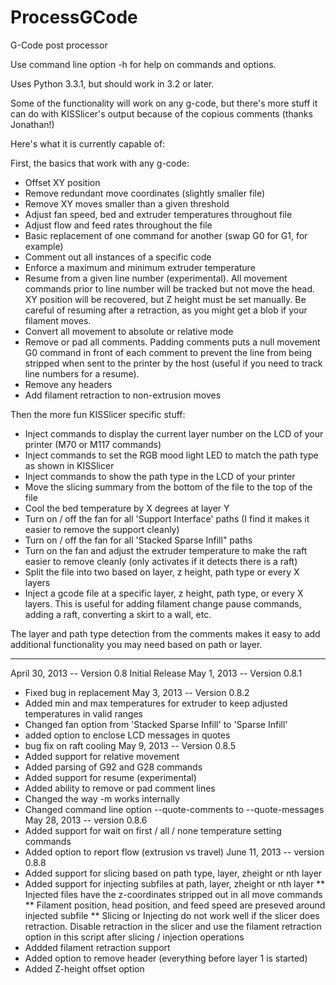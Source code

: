 ProcessGCode
============

G-Code post processor

Use command line option -h for help on commands and options.

Uses Python 3.3.1, but should work in 3.2 or later.   

Some of the functionality will work on any g-code, but there's more stuff it can do with KISSlicer's output because of the copious comments (thanks Jonathan!) 

Here's what it is currently capable of:

First, the basics that work with any g-code:

* Offset XY position
* Remove redundant move coordinates (slightly smaller file) 
* Remove XY moves smaller than a given threshold
* Adjust fan speed, bed and extruder temperatures throughout file
* Adjust flow and feed rates throughout the file
* Basic replacement of one command for another (swap G0 for G1, for example)
* Comment out all instances of a specific code
* Enforce a maximum and minimum extruder temperature
* Resume from a given line number (experimental).  All movement commands prior to line number will be tracked but not move the head.  XY position will be recovered, but Z height must be set manually. Be careful of resuming after a retraction, as you might get a blob if your filament moves.
* Convert all movement to absolute or relative mode
* Remove or pad all comments.  Padding comments puts a null movement G0 command in front of each comment to prevent the line from being stripped when sent to the printer by the host (useful if you need to track line numbers for a resume).
* Remove any headers
* Add filament retraction to non-extrusion moves

Then the more fun KISSlicer specific stuff:

* Inject commands to display the current layer number on the LCD of your printer (M70 or M117 commands)
* Inject commands to set the RGB mood light LED to match the path type as shown in KISSlicer
* Inject commands to show the path type in the LCD of your printer
* Move the slicing summary from the bottom of the file to the top of the file
* Cool the bed temperature by X degrees at layer Y
* Turn on / off the fan for all 'Support Interface' paths (I find it makes it easier to remove the support cleanly)
* Turn on / off the fan for all 'Stacked Sparse Infill" paths
* Turn on the fan and adjust the extruder temperature to make the raft easier to remove cleanly (only activates if it detects there is a raft)
* Split the file into two based on layer, z height, path type or every X layers 
* Inject a gcode file at a specific layer, z height, path type, or every X layers.  This is useful for adding filament change pause commands, adding a raft, converting a skirt to a wall, etc.

The layer and path type detection from the comments makes it easy to add additional functionality you may need based on path or layer.

----------
April 30, 2013 -- Version 0.8 Initial Release
May 1, 2013 -- Version 0.8.1 
* Fixed bug in replacement
May 3, 2013 -- Version 0.8.2 
* Added min and max temperatures for extruder to keep adjusted temperatures in valid ranges
* Changed fan option from 'Stacked Sparse Infill' to 'Sparse Infill'
* added option to enclose LCD messages in quotes
* bug fix on raft cooling
May 9, 2013 -- Version 0.8.5
* Added support for relative movement
* Added parsing of G92 and G28 commands
* Added support for resume (experimental) 
* Added ability to remove or pad comment lines
* Changed the way -m works internally
* Changed command line option --quote-comments to --quote-messages
May 28, 2013 -- version 0.8.6
* Added support for wait on first / all / none temperature setting commands
* Added option to report flow (extrusion vs travel)
June 11, 2013 -- version 0.8.8
* Added support for slicing based on path type, layer, zheight or nth layer
* Added support for injecting subfiles at path, layer, zheight or nth layer
  ** Injected files have the z-coordinates stripped out in all move commands
  ** Filament position, head position, and feed speed are preseved around injected subfile
  ** Slicing or Injecting do not work well if the slicer does retraction.  Disable retraction in the slicer
	   and use the filament retraction option in this script after slicing / injection operations
* Addded filament retraction support 
* Added option to remove header (everything before layer 1 is started) 
* Added Z-height offset option